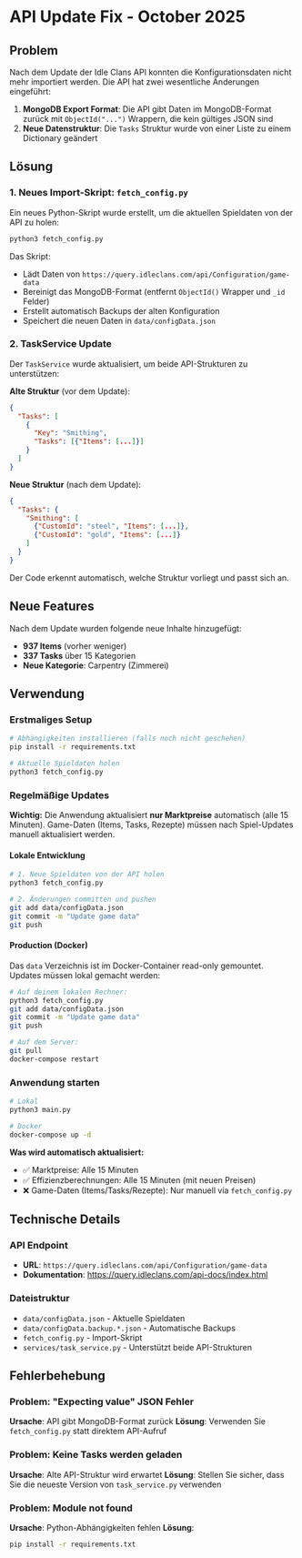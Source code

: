 # API Update Fix - October 2025

## Problem
Nach dem Update der Idle Clans API konnten die Konfigurationsdaten nicht mehr importiert werden. Die API hat zwei wesentliche Änderungen eingeführt:

1. **MongoDB Export Format**: Die API gibt Daten im MongoDB-Format zurück mit `ObjectId("...")` Wrappern, die kein gültiges JSON sind
2. **Neue Datenstruktur**: Die `Tasks` Struktur wurde von einer Liste zu einem Dictionary geändert

## Lösung

### 1. Neues Import-Skript: `fetch_config.py`

Ein neues Python-Skript wurde erstellt, um die aktuellen Spieldaten von der API zu holen:

```bash
python3 fetch_config.py
```

Das Skript:
- Lädt Daten von `https://query.idleclans.com/api/Configuration/game-data`
- Bereinigt das MongoDB-Format (entfernt `ObjectId()` Wrapper und `_id` Felder)
- Erstellt automatisch Backups der alten Konfiguration
- Speichert die neuen Daten in `data/configData.json`

### 2. TaskService Update

Der `TaskService` wurde aktualisiert, um beide API-Strukturen zu unterstützen:

**Alte Struktur** (vor dem Update):
```json
{
  "Tasks": [
    {
      "Key": "Smithing",
      "Tasks": [{"Items": [...]}]
    }
  ]
}
```

**Neue Struktur** (nach dem Update):
```json
{
  "Tasks": {
    "Smithing": [
      {"CustomId": "steel", "Items": [...]},
      {"CustomId": "gold", "Items": [...]}
    ]
  }
}
```

Der Code erkennt automatisch, welche Struktur vorliegt und passt sich an.

## Neue Features

Nach dem Update wurden folgende neue Inhalte hinzugefügt:
- **937 Items** (vorher weniger)
- **337 Tasks** über 15 Kategorien
- **Neue Kategorie**: Carpentry (Zimmerei)

## Verwendung

### Erstmaliges Setup
```bash
# Abhängigkeiten installieren (falls noch nicht geschehen)
pip install -r requirements.txt

# Aktuelle Spieldaten holen
python3 fetch_config.py
```

### Regelmäßige Updates

**Wichtig:** Die Anwendung aktualisiert **nur Marktpreise** automatisch (alle 15 Minuten). Game-Daten (Items, Tasks, Rezepte) müssen nach Spiel-Updates manuell aktualisiert werden.

#### Lokale Entwicklung
```bash
# 1. Neue Spieldaten von der API holen
python3 fetch_config.py

# 2. Änderungen committen und pushen
git add data/configData.json
git commit -m "Update game data"
git push
```

#### Production (Docker)
Das `data` Verzeichnis ist im Docker-Container read-only gemountet. Updates müssen lokal gemacht werden:

```bash
# Auf deinem lokalen Rechner:
python3 fetch_config.py
git add data/configData.json
git commit -m "Update game data"
git push

# Auf dem Server:
git pull
docker-compose restart
```

### Anwendung starten
```bash
# Lokal
python3 main.py

# Docker
docker-compose up -d
```

**Was wird automatisch aktualisiert:**
- ✅ Marktpreise: Alle 15 Minuten
- ✅ Effizienzberechnungen: Alle 15 Minuten (mit neuen Preisen)
- ❌ Game-Daten (Items/Tasks/Rezepte): Nur manuell via `fetch_config.py`

## Technische Details

### API Endpoint
- **URL**: `https://query.idleclans.com/api/Configuration/game-data`
- **Dokumentation**: https://query.idleclans.com/api-docs/index.html

### Dateistruktur
- `data/configData.json` - Aktuelle Spieldaten
- `data/configData.backup.*.json` - Automatische Backups
- `fetch_config.py` - Import-Skript
- `services/task_service.py` - Unterstützt beide API-Strukturen

## Fehlerbehebung

### Problem: "Expecting value" JSON Fehler
**Ursache**: API gibt MongoDB-Format zurück
**Lösung**: Verwenden Sie `fetch_config.py` statt direktem API-Aufruf

### Problem: Keine Tasks werden geladen
**Ursache**: Alte API-Struktur wird erwartet
**Lösung**: Stellen Sie sicher, dass Sie die neueste Version von `task_service.py` verwenden

### Problem: Module not found
**Ursache**: Python-Abhängigkeiten fehlen
**Lösung**:
```bash
pip install -r requirements.txt
```
